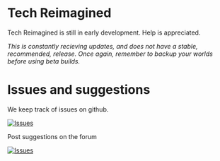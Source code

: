 # Tech Reimagined
Tech Reimagined is still in early development. Help is appreciated.

*This is constantly recieving updates, and does not have a stable, recommended, release. Once again, remember to backup your worlds before using beta builds.*

# Issues and suggestions

We keep track of issues on github.

[![Issues](https://img.shields.io/badge/Tech%20Reimagined-Issues-blue.svg)](https://github.com/TechReimagined/Tech-Reimagined/issues)

Post suggestions on the forum

[![Issues](https://img.shields.io/badge/Tech%20Reimagined-Forum-blue.svg)](http://mods.instituteofgamers.co.uk/forum/)
